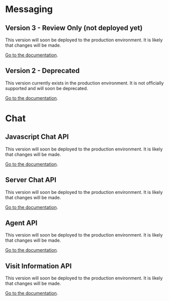 # Messaging

## Version 3 - Review Only (not deployed yet)
This version will soon be deployed to the production environment. It is likely that changes will be made.

[Go to the documentation](http://ec2-54-175-164-201.compute-1.amazonaws.com:4180/v3/consumer-interation-index.html).

## Version 2 - Deprecated
This version currently exists in the production environment. It is not officially supported and will soon be deprecated.

[Go to the documentation](http://ec2-54-175-164-201.compute-1.amazonaws.com:4180/consumer-interation-index.html).

# Chat

## Javascript Chat API
This version will soon be deployed to the production environment. It is likely that changes will be made.

[Go to the documentation](http://ec2-54-175-164-201.compute-1.amazonaws.com:4180/chat/consumer-experience-javascript-chat-getting-started.html).

## Server Chat API
This version will soon be deployed to the production environment. It is likely that changes will be made.

[Go to the documentation](http://ec2-54-175-164-201.compute-1.amazonaws.com:4180/chat/consumer-experience-server-chat-getting-started.html).

## Agent API
This version will soon be deployed to the production environment. It is likely that changes will be made.

[Go to the documentation](http://ec2-54-175-164-201.compute-1.amazonaws.com:4180/chat/agent-chat-agent-overview.html).

## Visit Information API
This version will soon be deployed to the production environment. It is likely that changes will be made.

[Go to the documentation](http://ec2-54-175-164-201.compute-1.amazonaws.com:4180/chat/rt-interactions-visit-information-overview.html).

